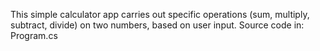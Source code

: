 This simple calculator app carries out specific operations (sum, multiply, subtract, divide) on two numbers, based on user input.
Source code in: Program.cs
